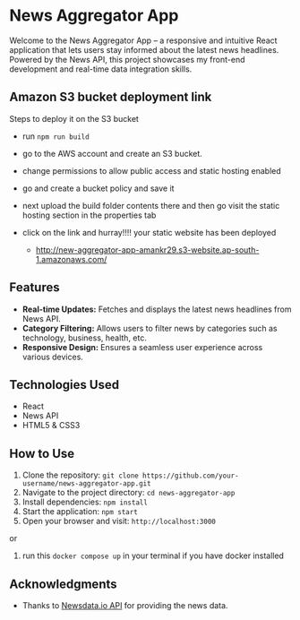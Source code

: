 # News Aggregator App

Welcome to the News Aggregator App – a responsive and intuitive React application that lets users stay informed about the latest news headlines. Powered by the News API, this project showcases my front-end development and real-time data integration skills.
## Amazon S3 bucket deployment link 
Steps to deploy it on the S3 bucket
- run `npm run build`
- go to the AWS account and create an S3 bucket.
- change permissions to allow public access and static hosting enabled
- go and create a bucket policy and save it
- next upload the build folder contents there and then go visit the static hosting section in the properties tab
- click on the link and hurray!!!! your static website has been deployed
    
    - http://new-aggregator-app-amankr29.s3-website.ap-south-1.amazonaws.com/
## Features

- **Real-time Updates:** Fetches and displays the latest news headlines from News API.
- **Category Filtering:** Allows users to filter news by categories such as technology, business, health, etc.
- **Responsive Design:** Ensures a seamless user experience across various devices.

## Technologies Used

- React
- News API
- HTML5 & CSS3

## How to Use

1. Clone the repository: `git clone https://github.com/your-username/news-aggregator-app.git`
2. Navigate to the project directory: `cd news-aggregator-app`
3. Install dependencies: `npm install`
4. Start the application: `npm start`
5. Open your browser and visit: `http://localhost:3000`

or 
1. run this `docker compose up` in your terminal if you have docker installed

## Acknowledgments

- Thanks to [Newsdata.io API](https://newsdata.io/) for providing the news data.
